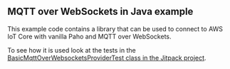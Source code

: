 MQTT over WebSockets in Java example
------------------------------------

This example code contains a library that can be used to connect to AWS IoT Core with vanilla Paho and MQTT over WebSockets.

To see how it is used look at the tests in the [BasicMqttOverWebsocketsProviderTest class in the Jitpack project](../../mqtt-over-websockets-jitpack/java/src/test/com/awslabs/aws/iot/websockets/BasicMqttOverWebsocketsProviderTest.java).
